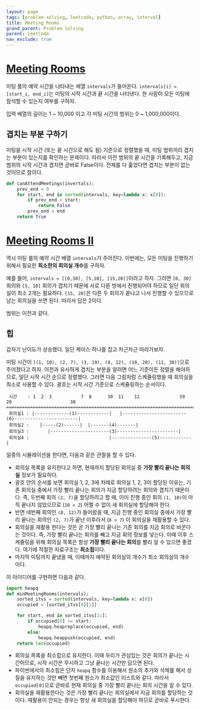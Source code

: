 ```yaml
---
layout: page
tags: [problem-solving, leetcode, python, array, interval]
title: Meeting Rooms
grand_parent: Problem Solving
parent: LeetCode
nav_exclude: true
---
```


# [Meeting Rooms](https://leetcode.com/problems/meeting-rooms/)

 미팅 룸의 예약 시간을 나타내는 배열 `intervals`가
 들어온다. `intervals[i] = [start_i, end_i]`는 미팅의 시작 시간과 끝
 시간을 나타낸다. 한 사람이 모든 미팅에 참석할 수 있는지 여부를
 구하자.

 입력 배열의 길이는 1 ~ 10,000 이고 각 미팅 시간의 범위는 0 ~
 1,000,000이다.

## 겹치는 부분 구하기

 미팅을 시작 시간 (또는 끝 시간으로 해도 됨) 기준으로 정렬했을 때,
 미팅 범위끼리 겹치는 부분이 있는지를 확인하는 문제이다. 따라서 이전
 범위의 끝 시간을 기록해두고, 지금 범위의 시작 시간과 겹치면 곧바로
 False이다. 전체를 다 훑었다면 겹치는 부분이 없는 것이므로 참이다.

```python
def canAttendMeetings(invertals):
    prev_end = 0
    for start, end in sorted(intervals, key=lambda x: x[0]):
        if prev_end > start:
            return False
        prev_end = end
    return True
```


# [Meeting Rooms II](https://leetcode.com/problems/meeting-rooms-ii/)

 역시 미팅 룸의 예약 시간 배열 `intervals`가 주어진다. 이번에는, 모든
 미팅을 진행하기 위해서 필요한 **최소한의 회의실 개수**를 구하자.

 예를 들어, `intervals = [[0,30], [5,10], [15,20]]`이라고 하자. 그러면
 `[0, 30]` 회의와 `[5, 10]` 회의가 겹치기 때문에 서로 다른 방에서
 진행되어야 하므로 일단 회의실이 최소 2개는 필요하다. `[15, 20]`은
 다른 두 회의가 끝나고 나서 진행할 수 있으므로 남는 회의실을 쓰면
 된다. 따라서 답은 2이다.

 범위는 이전과 같다.

## 힙

 갑자기 난이도가 상승했다. 일단 케이스 하나를 잡고 차근차근
 따라가보자.

 미팅 시간이 `[(1, 10), (2, 7), (3, 19), (8, 12), (10, 20), (11,
 30)]`으로 주어졌다고 하자. 이전과 유사하게 겹치는 부분을 알려면 어느
 기준이든 정렬을 해야하므로, 일단 시작 시간 순으로 정렬했다. 그러면
 다음 그림처럼 스케쥴링했을 때 회의실을 최소로 사용할 수 있다. 괄호는
 시작 시간 기준으로 스케쥴링하는 순서이다.


```
 시간    : 1  2  3           7  8      10  11    12               19   20                      30
====================================================================================================>
 회의실1 : |-------------(1)------------|   |------------------------(6)------------------------|
 회의실2 :    |-----(2)------|  |-------(4)-------|
 회의실3 :       |----------------------(3)-----------------------|
 회의실4 :                              |---------------(5)------------|
```

 일종의 시뮬레이션을 한다면, 다음과 같은 관찰을 할 수 있다.
 - 회의실 목록을 유지한다고 하면, 현재까지 할당된 회의실 중 **가장
   빨리 끝나는 회의실** 정보가 필요하다.
 - 괄호 안의 순서를 보면 회의실 1, 2, 3에 차례로 회의실 1, 2, 3이
   할당된 이유는, 기존 회의실 중에서 가장 빨리 끝나는 회의가 지금
   할당하려는 회의와 겹치기 때문이다. 즉, 두번째 회의 `(2, 7)`을
   할당하려고 할 때, 이미 진행 중인 회의 `(1, 10)`이 아직 끝나지
   않았으므로 (`10 > 2`) 어쩔 수 없이 새 회의실에 할당해야 한다.
 - 반면 네번째 회의인 `(8, 12)`가 들어왔을 때, 지금 진행 중인 회의실
   중에서 가장 빨리 끝나는 회의인 `(2, 7)`가 끝난 이후라서 (`8 > 7`)
   이 회의실을 재활용할 수 있다.
 - 회의실을 재활용 한다는 것은 곧 가장 빨리 끝나는 기존 회의를 지금
   회의로 바꾼다는 것이다. 즉, 가장 빨리 끝나는 회의를 빼고 지금 회의
   정보를 넣는다. 이때 이후 스케쥴링을 위해 회의실 목록은 항상 **가장
   빨리 끝나는 회의**를 빨리 알 수 있으면 좋겠다. 여기에 적절한
   자료구조는 **최소힙**이다.
 - 마지막 미팅까지 끝냈을 때, 이때까지 예약된 회의실의 개수가 최소
   회의실의 개수이다.

 이 아이디어를 구현하면 다음과 같다.

```python
import heapq
def minMeetingRooms(intervals):
    sorted_itvs = sorted(intervals, key=lambda x: x[0])
    occupied = [sorted_itvs[0][1]]

    for start, end in sorted_itvs[1:]:
        if occupied[0] <= start:
            heapq.heapreplace(occupied, end)
        else:
            heapq.heappush(occupied, end)
    return len(occupied)
```

 - 회의실 목록을 최소힙으로 유지한다. 이때 우리가 관심있는 것은 회의가
   끝나는 시간이므로, 시작 시간은 무시하고 그냥 끝나는 시간만 담으면
   된다.
 - 파이썬에서의 최소힙은 단지 `heapq` 함수를 이용해서 원소의 추가와
   삭제를 해서 성질을 유지하는 것만 빼면 첫번째 원소가 최소값인
   리스트와 같다. 따라서 `occupied[0]`으로 곧바로 현재 회의실 중 가장
   빨리 끝나는 회의 시간을 알 수 있다.
 - 회의실을 재활용한다는 것은 가장 빨리 끝나는 회의실에서 지금 회의를
   할당하는 것이다. 재활용이 안되는 경우는 항상 새 회의실을 할당해야
   하므로 곧바로 푸시한다.
